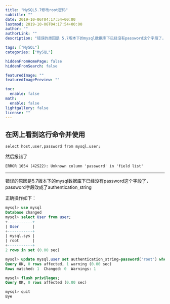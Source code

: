 ```yaml
---
title: "MySQL5.7修改root密码"
subtitle: ""
date: 2019-10-06T04:17:54+00:00
lastmod: 2019-10-06T04:17:54+00:00
author: ""
authorLink: ""
description: "错误的原因是 5.7版本下的mysql数据库下已经没有password这个字段了，password字段改成了authentication_string"

tags: ["MySQL"]
categories: ["MySQL"]

hiddenFromHomePage: false
hiddenFromSearch: false

featuredImage: ""
featuredImagePreview: ""

toc:
  enable: false
math:
  enable: false
lightgallery: false
license: ""
---
```

<!--more-->

## 在网上看到这行命令并使用
`select host,user,password from mysql.user;`

然后报错了

`ERROR 1054 (42S22): Unknown column 'password' in 'field list'`

---

错误的原因是5.7版本下的mysql数据库下已经没有password这个字段了，password字段改成了authentication_string

正确操作如下：

```sql
mysql> use mysql
Database changed
mysql> select User from user;
+-----------+
| User      |
+-----------+
| mysql.sys |
| root      |
+-----------+
2 rows in set (0.00 sec)

mysql> update mysql.user set authentication_string=password('root') where user='root';
Query OK, 0 rows affected, 1 warning (0.00 sec)
Rows matched: 1  Changed: 0  Warnings: 1

mysql> flush privileges;
Query OK, 0 rows affected (0.00 sec)

mysql> quit
Bye
```



